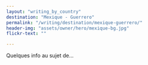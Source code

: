 ```yaml
---
layout: "writing_by_country"
destination: "Mexique - Guerrero"
permalink: "/writing/destination/mexique-guerrero/"
header-img: "assets/owner/hero/mexique-bg.jpg"
flickr-text: ""

---
```


Quelques info au sujet de...